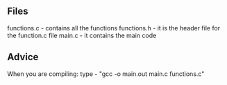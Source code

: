 Files
------

functions.c - contains all the functions
functions.h - it is the header file for the function.c file
main.c - it contains the main code

Advice
------

When you are compiling: type - "gcc -o main.out main.c functions.c"
